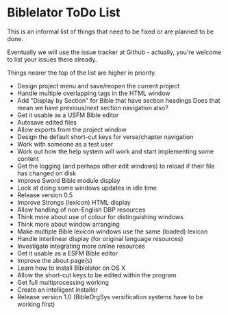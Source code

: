 Biblelator ToDo List
====================

This is an informal list of things that need to be fixed or are planned to be done.

Eventually we will use the issue tracker at Github
    - actually, you're welcome to list your issues there already.

Things nearer the top of the list are higher in priority.

* Design project menu and save/reopen the current project
* Handle multiple overlapping tags in the HTML window
* Add "Display by Section" for Bible that have section headings
    Does that mean we have previous/next section navigation also?
* Get it usable as a USFM Bible editor
* Autosave edited files
* Allow exports from the project window
* Design the default short-cut keys for verse/chapter navigation
* Work with someone as a test user
* Work out how the help system will work and start implementing some content
* Get the logging (and perhaps other edit windows) to reload if their file has changed on disk
* Improve Sword Bible module display
* Look at doing some windows updates in idle time
* Release version 0.5
* Improve Strongs (lexicon) HTML display
* Allow handling of non-English DBP resources
* Think more about use of colour for distinguishing windows
* Think more about window arranging
* Make multiple Bible lexicon windows use the same (loaded) lexicon
* Handle interlinear display (for original language resources)
* Investigate integrating more online resources
* Get it usable as a ESFM Bible editor
* Improve the about page(s)
* Learn how to install Biblelator on OS X
* Allow the short-cut keys to be edited within the program
* Get full multiprocessing working
* Create an intelligent installer
* Release version 1.0 (BibleOrgSys versification systems have to be working first)